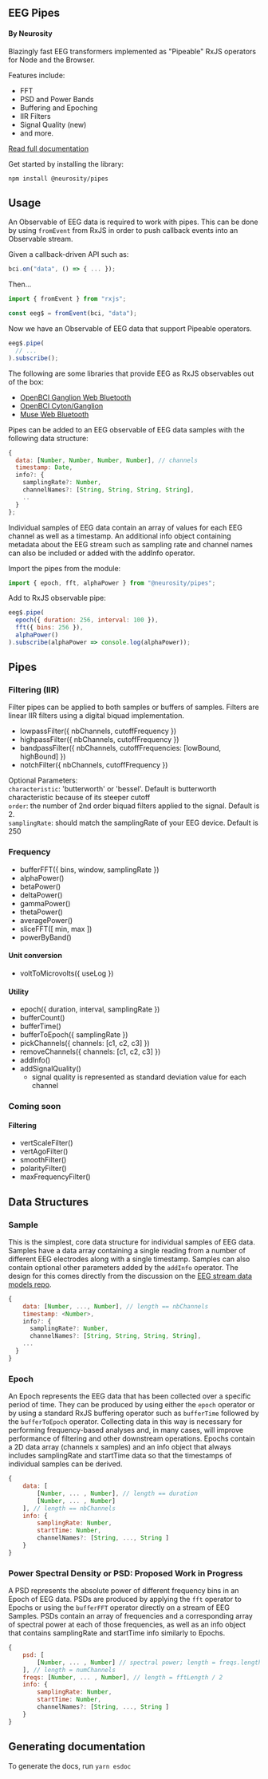 ## EEG Pipes
#### By Neurosity

Blazingly fast EEG transformers implemented as "Pipeable" RxJS operators for Node and the Browser.

Features include:
* FFT
* PSD and Power Bands
* Buffering and Epoching
* IIR Filters
* Signal Quality (new)
* and more.

[Read full documentation](https://neurosity.github.com/eeg-pipes)

Get started by installing the library:

```
npm install @neurosity/pipes
```

## Usage

An Observable of EEG data is required to work with pipes. This can be done by using `fromEvent` from RxJS in order to push callback events into an Observable stream.

Given a callback-driven API such as:
```js
bci.on("data", () => { ... });
```

Then...

```js
import { fromEvent } from "rxjs";

const eeg$ = fromEvent(bci, "data");
```

Now we have an Observable of EEG data that support Pipeable operators.

```js
eeg$.pipe(
  // ...
).subscribe();
```

The following are some libraries that provide EEG as RxJS observables out of the box:

* [OpenBCI Ganglion Web Bluetooth](https://github.com/neurosity/ganglion-ble)
* [OpenBCI Cyton/Ganglion](https://github.com/neurosity/openbci-observable)
* [Muse Web Bluetooth](https://github.com/urish/muse-js)

Pipes can be added to an EEG observable of EEG data samples with the
following data structure:

```js
{
  data: [Number, Number, Number, Number], // channels
  timestamp: Date,
  info?: {
  	samplingRate?: Number,
  	channelNames?: [String, String, String, String],
  	..
  }
};
```

Individual samples of EEG data contain an array of values for each EEG channel as well as a timestamp. An additional info object containing metadata about the EEG stream such as sampling rate and channel names can also be included or added with the addInfo operator.

Import the pipes from the module:

```js
import { epoch, fft, alphaPower } from "@neurosity/pipes";
```

Add to RxJS observable pipe:

```js
eeg$.pipe(
  epoch({ duration: 256, interval: 100 }),
  fft({ bins: 256 }),
  alphaPower()
).subscribe(alphaPower => console.log(alphaPower));
```

## Pipes

### Filtering (IIR)

Filter pipes can be applied to both samples or buffers of samples. Filters are linear IIR filters using a digital biquad implementation.

* lowpassFilter({ nbChannels, cutoffFrequency })
* highpassFilter({ nbChannels, cutoffFrequency })
* bandpassFilter({ nbChannels, cutoffFrequencies: [lowBound, highBound] })
* notchFilter({ nbChannels, cutoffFrequency })

Optional Parameters:  
`characteristic`: 'butterworth' or 'bessel'. Default is butterworth characteristic because of its steeper cutoff  
`order`: the number of 2nd order biquad filters applied to the signal. Default is 2.  
`samplingRate`: should match the samplingRate of your EEG device. Default is 250

### Frequency

* bufferFFT({ bins, window, samplingRate })
* alphaPower()
* betaPower()
* deltaPower()
* gammaPower()
* thetaPower()
* averagePower()
* sliceFFT([ min, max ])
* powerByBand()

#### Unit conversion

* voltToMicrovolts({ useLog })

#### Utility

* epoch({ duration, interval, samplingRate })
* bufferCount()
* bufferTime()
* bufferToEpoch({ samplingRate })
* pickChannels({ channels: [c1, c2, c3] })
* removeChannels({ channels: [c1, c2, c3] })
* addInfo()
* addSignalQuality()
  * signal quality is represented as standard deviation value for each channel

### Coming soon

#### Filtering

* vertScaleFilter()
* vertAgoFilter()
* smoothFilter()
* polarityFilter()
* maxFrequencyFilter()

## Data Structures

### Sample

This is the simplest, core data structure for individual samples of EEG data. Samples have a data array containing a single reading from a number of different EEG electrodes along with a single timestamp. Samples can also contain optional other parameters added by the `addInfo` operator. The design for this comes directly from the discussion on the [EEG stream data models repo](https://github.com/NeuroJS/eeg-stream-data-model/issues/1).

```js
{
    data: [Number, ..., Number], // length == nbChannels
    timestamp: <Number>,
    info?: {
  	  samplingRate?: Number,
  	  channelNames?: [String, String, String, String],
  	...
  }
}
```

### Epoch

An Epoch represents the EEG data that has been collected over a specific period of time. They can be produced by using either the `epoch` operator or by using a standard RxJS buffering operator such as `bufferTime` followed by the `bufferToEpoch` operator. Collecting data in this way is necessary for performing frequency-based analyses and, in many cases, will improve performance of filtering and other downstream operations. Epochs contain a 2D data array (channels x samples) and an info object that always includes samplingRate and startTime data so that the timestamps of individual samples can be derived. 

```js
{
    data: [
        [Number, ... , Number], // length == duration
        [Number, ... , Number]
    ], // length == nbChannels
    info: {
        samplingRate: Number,
        startTime: Number,
        channelNames?: [String, ..., String ]
    }
}
```

### Power Spectral Density or PSD: Proposed Work in Progress

A PSD represents the absolute power of different frequency bins in an Epoch of EEG data. PSDs are produced by applying the `fft` operator to Epochs or using the `bufferFFT` operator directly on a stream of EEG Samples. PSDs contain an array of frequencies and a corresponding array of spectral power at each of those frequencies, as well as an info object that contains samplingRate and startTime info similarly to Epochs.

```js
{
    psd: [
        [Number, ... , Number] // spectral power; length = freqs.length
    ], // length = numChannels
    freqs: [Number, ... , Number], // length = fftLength / 2
    info: {
        samplingRate: Number,
        startTime: Number,
        channelNames?: [String, ..., String ]
    }
}
```

## Generating documentation

To generate the docs, run `yarn esdoc`
